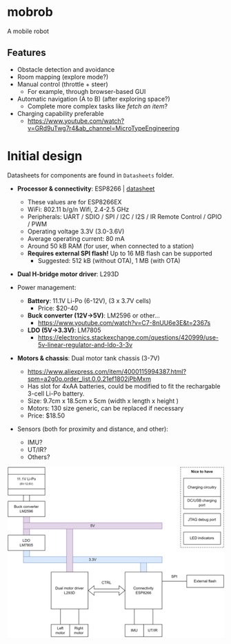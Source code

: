 # mobrob

A mobile robot 

## Features

* Obstacle detection and avoidance
* Room mapping (explore mode?)
* Manual control (throttle + steer)
  * For example, through browser-based GUI
* Automatic navigation (A to B) (after exploring space?)
  * Complete more complex tasks like _fetch an item_?
* Charging capability preferable
  * https://www.youtube.com/watch?v=GRd9uTwg7r4&ab_channel=MicroTypeEngineering


# Initial design

Datasheets for components are found in `Datasheets` folder.

* **Processor & connectivity**: ESP8266 | [datasheet](datasheets/ESP8266EX_datasheet-v4.4.pdf)
  * These values are for ESP8266EX
  * WiFi: 802.11 b/g/n Wifi, 2.4-2.5 GHz
  * Peripherals: UART / SDIO / SPI / I2C / I2S / IR Remote Control / GPIO / PWM
  * Operating voltage 3.3V (3.0-3.6V)
  * Average operating current: 80 mA
  * Around 50 kB RAM (for user, when connected to a station)
  * **Requires external SPI flash!** Up to 16 MB flash can be supported
    * Suggested: 512 kB (without OTA), 1 MB (with OTA)
* **Dual H-bridge motor driver**: L293D
* Power management:
  * **Battery**: 11.1V Li-Po (6-12V), (3 x 3.7V cells)
    * Price: $20-40
  * **Buck converter (12V->5V)**: LM2596 or other...
    * https://www.youtube.com/watch?v=C7-8nUU6e3E&t=2367s
  * **LDO (5V->3.3V)**: LM7805
    * https://electronics.stackexchange.com/questions/420999/use-5v-linear-regulator-and-ldo-3-3v

* **Motors & chassis**: Dual motor tank chassis (3-7V)
  * https://www.aliexpress.com/item/4000115994387.html?spm=a2g0o.order_list.0.0.21ef1802jPbMxm
  * Has slot for 4xAA batteries, could be modified to fit the rechargable 3-cell Li-Po battery.
  * Size: 9.7cm x 18.5cm x 5cm (width x length x height )
  * Motors: 130 size generic, can be replaced if necessary
  * Price: $18.50

* Sensors (both for proximity and distance, and other):
  * IMU?
  * UT/IR?
  * Others?

<img src="docs/initial_design_schematic.png" alt="Initial design." />
